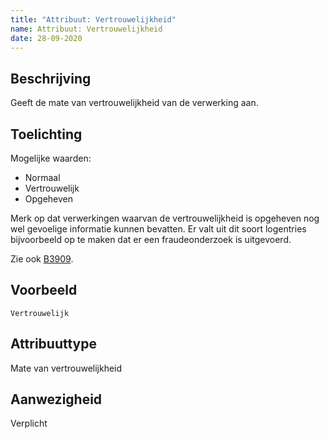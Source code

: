 ```yaml
---
title: "Attribuut: Vertrouwelijkheid"
name: Attribuut: Vertrouwelijkheid
date: 28-09-2020
---
```


## Beschrijving

Geeft de mate van vertrouwelijkheid van de verwerking aan.

## Toelichting

Mogelijke waarden:

-	Normaal
-	Vertrouwelijk
-	Opgeheven

Merk op dat verwerkingen waarvan de vertrouwelijkheid is opgeheven nog wel gevoelige informatie kunnen bevatten. Er valt uit dit soort logentries bijvoorbeeld op te maken dat er een fraudeonderzoek is uitgevoerd.

Zie ook [B3909](../../../achtergronddocumentatie/ontwerp/artefacten/3909.md).

## Voorbeeld

`Vertrouwelijk`

## Attribuuttype

Mate van vertrouwelijkheid

## Aanwezigheid

Verplicht
